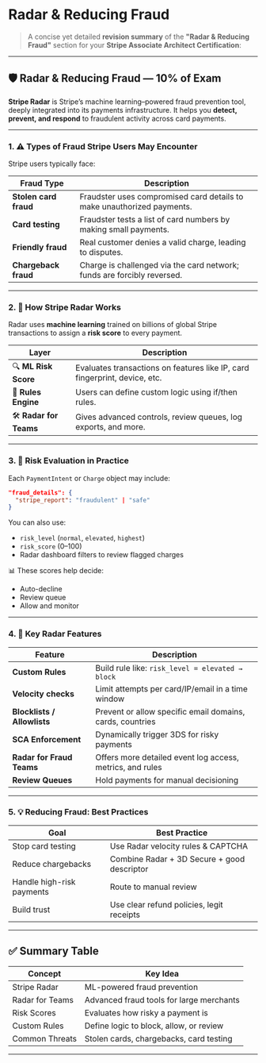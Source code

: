 # Radar & Reducing Fraud

> A concise yet detailed **revision summary** of the **"Radar & Reducing Fraud"** section for your **Stripe Associate Architect Certification**:

---

## 🛡️ Radar & Reducing Fraud — 10% of Exam

**Stripe Radar** is Stripe’s machine learning–powered fraud prevention tool, deeply integrated into its payments infrastructure. It helps you **detect, prevent, and respond** to fraudulent activity across card payments.

---

### 1. ⚠️ Types of Fraud Stripe Users May Encounter

Stripe users typically face:

| Fraud Type            | Description                                                             |
| --------------------- | ----------------------------------------------------------------------- |
| **Stolen card fraud** | Fraudster uses compromised card details to make unauthorized payments.  |
| **Card testing**      | Fraudster tests a list of card numbers by making small payments.        |
| **Friendly fraud**    | Real customer denies a valid charge, leading to disputes.               |
| **Chargeback fraud**  | Charge is challenged via the card network; funds are forcibly reversed. |

---

### 2. 🧠 How Stripe Radar Works

Radar uses **machine learning** trained on billions of global Stripe transactions to assign a **risk score** to every payment.

| Layer                   | Description                                                                |
| ----------------------- | -------------------------------------------------------------------------- |
| 🔍 **ML Risk Score**    | Evaluates transactions on features like IP, card fingerprint, device, etc. |
| 📏 **Rules Engine**     | Users can define custom logic using if/then rules.                         |
| 🛠️ **Radar for Teams** | Gives advanced controls, review queues, log exports, and more.             |

---

### 3. 🎯 Risk Evaluation in Practice

Each `PaymentIntent` or `Charge` object may include:

```json
"fraud_details": {
  "stripe_report": "fraudulent" | "safe"
}
```

You can also use:

* `risk_level` (`normal`, `elevated`, `highest`)
* `risk_score` (0–100)
* Radar dashboard filters to review flagged charges

📊 These scores help decide:

* Auto-decline
* Review queue
* Allow and monitor

---

### 4. 🧰 Key Radar Features

| Feature                     | Description                                               |
| --------------------------- | --------------------------------------------------------- |
| **Custom Rules**            | Build rule like: `risk_level = elevated → block`          |
| **Velocity checks**         | Limit attempts per card/IP/email in a time window         |
| **Blocklists / Allowlists** | Prevent or allow specific email domains, cards, countries |
| **SCA Enforcement**         | Dynamically trigger 3DS for risky payments                |
| **Radar for Fraud Teams**   | Offers more detailed event log access, metrics, and rules |
| **Review Queues**           | Hold payments for manual decisioning                      |

---

### 5. 💡 Reducing Fraud: Best Practices

| Goal                      | Best Practice                               |
| ------------------------- | ------------------------------------------- |
| Stop card testing         | Use Radar velocity rules & CAPTCHA          |
| Reduce chargebacks        | Combine Radar + 3D Secure + good descriptor |
| Handle high-risk payments | Route to manual review                      |
| Build trust               | Use clear refund policies, legit receipts   |

---

## ✅ Summary Table

| Concept         | Key Idea                                 |
| --------------- | ---------------------------------------- |
| Stripe Radar    | ML-powered fraud prevention              |
| Radar for Teams | Advanced fraud tools for large merchants |
| Risk Scores     | Evaluates how risky a payment is         |
| Custom Rules    | Define logic to block, allow, or review  |
| Common Threats  | Stolen cards, chargebacks, card testing  |

---